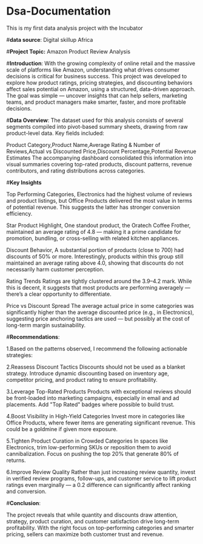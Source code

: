 # Dsa-Documentation
This is my first data analysis project with the Incubator

#**data source**:
Digital skillup Africa

#**Project Topic:**
 Amazon Product Review Analysis 

 #**Introduction**:
 With the growing complexity of online retail and the massive scale of platforms like Amazon, understanding what drives consumer decisions is critical for business success. This project was developed to explore how product ratings, pricing strategies, and discounting behaviors affect sales potential on Amazon, using a structured, data-driven approach.
The goal was simple — uncover insights that can help sellers, marketing teams, and product managers make smarter, faster, and more profitable decisions.

#**Data Overview**:
The dataset used for this analysis consists of several segments compiled into pivot-based summary sheets, drawing from raw product-level data. Key fields included:

Product Category,Product Name,Average Rating & Number of Reviews,Actual vs Discounted Price,Discount Percentage,Potential Revenue Estimates
The accompanying dashboard consolidated this information into visual summaries covering top-rated products, discount patterns, revenue contributors, and rating distributions across categories.

#**Key Insights**

Top Performing Categories,
Electronics had the highest volume of reviews and product listings, but Office Products delivered the most value in terms of potential revenue. This suggests the latter has stronger conversion efficiency.

Star Product Highlight,
One standout product, the Oratech Coffee Frother, maintained an average rating of 4.8 — making it a prime candidate for promotion, bundling, or cross-selling with related kitchen appliances.

Discount Behavior,
A substantial portion of products (close to 700) had discounts of 50% or more. Interestingly, products within this group still maintained an average rating above 4.0, showing that discounts do not necessarily harm customer perception.

Rating Trends
Ratings are tightly clustered around the 3.9–4.2 mark. While this is decent, it suggests that most products are performing averagely — there’s a clear opportunity to differentiate.

Price vs Discount Spread
The average actual price in some categories was significantly higher than the average discounted price (e.g., in Electronics), suggesting price anchoring tactics are used — but possibly at the cost of long-term margin sustainability.

#**Recommendations**:

1.Based on the patterns observed, I recommend the following actionable strategies:

2.Reassess Discount Tactics
Discounts should not be used as a blanket strategy. Introduce dynamic discounting based on inventory age, competitor pricing, and product rating to ensure profitability.

3.Leverage Top-Rated Products
Products with exceptional reviews should be front-loaded into marketing campaigns, especially in email and ad placements. Add "Top Rated" badges where possible to build trust.

4.Boost Visibility in High-Yield Categories
Invest more in categories like Office Products, where fewer items are generating significant revenue. This could be a goldmine if given more exposure.

5.Tighten Product Curation in Crowded Categories
In spaces like Electronics, trim low-performing SKUs or reposition them to avoid cannibalization. Focus on pushing the top 20% that generate 80% of returns.

6.Improve Review Quality
Rather than just increasing review quantity, invest in verified review programs, follow-ups, and customer service to lift product ratings even marginally — a 0.2 difference can significantly affect ranking and conversion.

#**Conclusion**:

The project reveals that while quantity and discounts draw attention, strategy, product curation, and customer satisfaction drive long-term profitability. With the right focus on top-performing categories and smarter pricing, sellers can maximize both customer trust and revenue.

 



